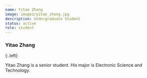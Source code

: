 ```yaml
---
name: Yitao Zhang
image: images/yitao_zhang.jpg
description: Undergraduate Student
status: active
role: student
---
```


### Yitao Zhang
{:.left}

Yitao Zhang is a senior student. His major is Electronic Science and Technology.
